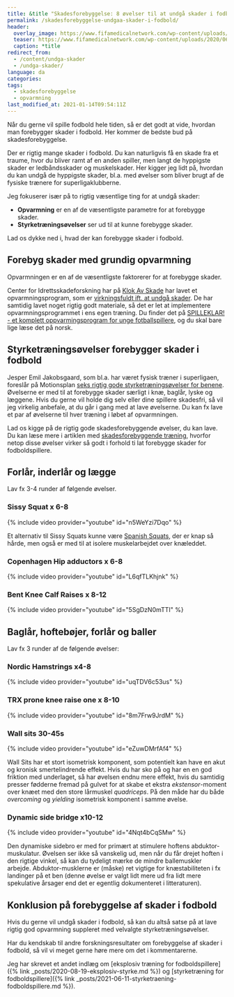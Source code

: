 ```yaml
---
title: &title "Skadesforebyggelse: 8 øvelser til at undgå skader i fodbold?"
permalink: /skadesforebyggelse-undgaa-skader-i-fodbold/
header:
  overlay_image: https://www.fifamedicalnetwork.com/wp-content/uploads/2020/06/FastFact-25.6.2020.jpg
  teaser: https://www.fifamedicalnetwork.com/wp-content/uploads/2020/06/FastFact-25.6.2020.jpg
  caption: *title
redirect_from:
  - /content/undga-skader
  - /undga-skader/
language: da
categories:
tags:
  - skadesforebyggelse
  - opvarmning
last_modified_at: 2021-01-14T09:54:11Z
---
```


Når du gerne vil spille fodbold hele tiden, så er det godt at vide, hvordan man forebygger skader i fodbold. Her kommer de bedste bud på skadesforebyggelse.

Der er rigtig mange skader i fodbold. Du kan naturligvis få en skade fra et traume, hvor du bliver ramt af en anden spiller, men langt de hyppigste skader er ledbåndsskader og muskelskader. Her kigger jeg lidt på, hvordan du kan undgå de hyppigste skader, bl.a. med øvelser som bliver brugt af de fysiske trænere for superligaklubberne.

Jeg fokuserer især på to rigtig væsentlige ting for at undgå skader:

- **Opvarmning** er en af de væsentligste parametre for at forebygge skader.
- **Styrketræningsøvelser** ser ud til at kunne forebygge skader.

Lad os dykke ned i, hvad der kan forebygge skader i fodbold.

## Forebyg skader med grundig opvarmning

Opvarmningen er en af de væsentligste faktorerer for at forebygge skader.

Center for Idrettsskadeforskning har på [Klok Av Skade](http://www.klokavskade.no) har lavet et opvarmningsprogram, som er [virkningsfuldt ift. at undgå skader](http://bjsm.bmj.com/content/44/11/787). De har samtidig lavet noget rigtig godt materiale, så det er let at implementere opvarmningsprogrammet i ens egen træning. Du finder det på [SPILLEKLAR! - et komplett oppvarmingsprogram for unge fotballspillere](http://www.skadefri.no/idretter/fotball/), og du skal bare lige læse det på norsk.

## Styrketræningsøvelser forebygger skader i fodbold

Jesper Emil Jakobsgaard, som bl.a. har været fysisk træner i superligaen, foreslår på Motionsplan [seks rigtig gode styrketræningsøvelser for benene](https://www.motionsplan.dk/skadesforebyggelse-skadesforebyggende-traening/). Øvelserne er med til at forebygge skader særligt i knæ, baglår, lyske og læggene. Hvis du gerne vil holde dig selv eller dine spillere skadesfri, så vil jeg virkelig anbefale, at du går i gang med at lave øvelserne. Du kan fx lave et par af øvelserne til hver træning i løbet af opvarmningen.

Lad os kigge på de rigtig gode skadesforebyggende øvelser, du kan lave. Du kan læse mere i artiklen med [skadesforebyggende træning](https://www.motionsplan.dk/skadesforebyggelse-skadesforebyggende-traening/), hvorfor netop disse øvelser virker så godt i forhold ti lat forebygge skader for fodboldspillere.

## Forlår, inderlår og lægge

Lav fx 3-4 runder af følgende øvelser.

### Sissy Squat x 6-8

{% include video provider="youtube" id="n5WeYzi7Dqo" %}

Et alternativ til Sissy Squats kunne være [Spanish Squats](https://medium.com/@Reedswellnessfitnesstraining/exercise-of-the-week-spanish-squat-7073123051f2), der er knap så hårde, men også er med til at isolere muskelarbejdet over knæleddet.

### Copenhagen Hip adductors x 6-8

{% include video provider="youtube" id="L6qfTLKhjnk" %}

### Bent Knee Calf Raises x 8-12

{% include video provider="youtube" id="5SgDzN0mTTI" %}

## Baglår, hoftebøjer, forlår og baller

Lav fx 3 runder af de følgende øvelser:

### Nordic Hamstrings x4-8

{% include video provider="youtube" id="uqTDV6c53us" %}

### TRX prone knee raise one x 8-10

{% include video provider="youtube" id="8m7Frw9JrdM" %}

### Wall sits 30-45s

{% include video provider="youtube" id="eZuwDMrfAf4" %}

Wall Sits har et stort isometrisk komponent, som potentielt kan have en akut og kronisk smertelindrende effekt. Hvis du har sko på og har en en god friktion med underlaget, så har øvelsen endnu mere effekt, hvis du samtidig presser fødderne fremad på gulvet for at skabe et ekstra *ekstensor*-moment over knæet med den store lårmuskel *quadriceps*. På den måde har du både *overcoming* og *yielding* isometrisk komponent i samme øvelse.

### Dynamic side bridge x10-12

{% include video provider="youtube" id="4Nqt4bCqSMw" %}

Den dynamiske sidebro er med for primært at stimulere hoftens abduktor-muskulatur. Øvelsen ser ikke så vanskelig ud, men når du får drejet hoften i den rigtige vinkel, så kan du tydeligt mærke de mindre ballemuskler arbejde. Abduktor-musklerne er (måske) ret vigtige for knæstabiliteten i fx landinger på et ben (denne øvelse er valgt lidt mere ud fra lidt mere spekulative årsager end det er egentlig dokumenteret i litteraturen).

## Konklusion på forebyggelse af skader i fodbold

Hvis du gerne vil undgå skader i fodbold, så kan du altså satse på at lave rigtig god opvarmning suppleret med velvalgte styrketræningsøvelser.

Har du kendskab til andre forskningsresultater om forebyggelse af skader i fodbold, så vil vi meget gerne høre mere om det i kommentarerne.

Jeg har skrevet et andet indlæg om [eksplosiv træning for fodboldspillere]({% link _posts/2020-08-19-eksplosiv-styrke.md %}) og [styrketræning for fodboldspillere]({% link _posts/2021-06-11-styrketraening-fodboldspillere.md %}).
